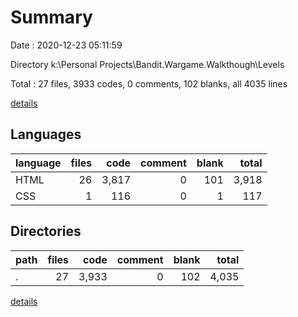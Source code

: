 # Summary

Date : 2020-12-23 05:11:59

Directory k:\Personal Projects\Bandit.Wargame.Walkthough\Levels

Total : 27 files,  3933 codes, 0 comments, 102 blanks, all 4035 lines

[details](details.md)

## Languages
| language | files | code | comment | blank | total |
| :--- | ---: | ---: | ---: | ---: | ---: |
| HTML | 26 | 3,817 | 0 | 101 | 3,918 |
| CSS | 1 | 116 | 0 | 1 | 117 |

## Directories
| path | files | code | comment | blank | total |
| :--- | ---: | ---: | ---: | ---: | ---: |
| . | 27 | 3,933 | 0 | 102 | 4,035 |

[details](details.md)